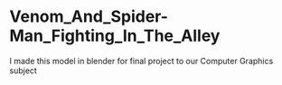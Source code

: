 # Venom_And_Spider-Man_Fighting_In_The_Alley
I made this model in blender for final project to our Computer Graphics subject
